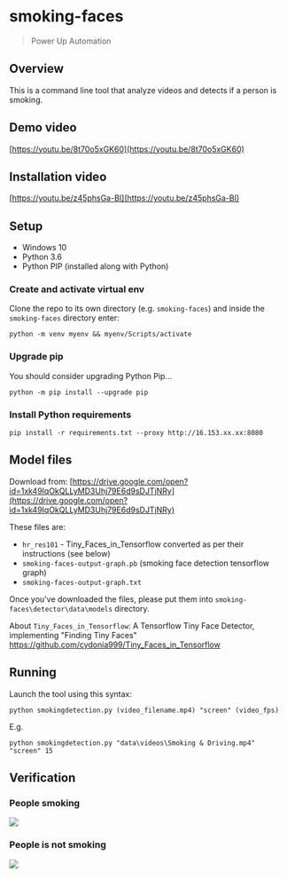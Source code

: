 # smoking-faces
> Power Up Automation

## Overview

This is a command line tool that analyze videos and detects if a person is smoking.

## Demo video

[https://youtu.be/8t70o5xGK60](https://youtu.be/8t70o5xGK60)

## Installation video

[https://youtu.be/z45phsGa-BI](https://youtu.be/z45phsGa-BI)

## Setup

- Windows 10
- Python 3.6
- Python PIP (installed along with Python)

### Create and activate virtual env

Clone the repo to its own directory (e.g. `smoking-faces`) and inside the `smoking-faces` directory enter:

    python -m venv myenv && myenv/Scripts/activate

### Upgrade pip

You should consider upgrading Python Pip... 

    python -m pip install --upgrade pip

### Install Python requirements

    pip install -r requirements.txt --proxy http://16.153.xx.xx:8080

## Model files

Download from: [https://drive.google.com/open?id=1xk49IqOkQLLyMD3Uhj79E6d9sDJTjNRy](https://drive.google.com/open?id=1xk49IqOkQLLyMD3Uhj79E6d9sDJTjNRy)

These files are:

- `hr_res101` - Tiny_Faces_in_Tensorflow converted as per their instructions (see below)
- `smoking-faces-output-graph.pb` (smoking face detection tensorflow graph)
- `smoking-faces-output-graph.txt`

Once you've downloaded the files, please put them into `smoking-faces\detector\data\models` directory.

About `Tiny_Faces_in_Tensorflow`: A Tensorflow Tiny Face Detector, implementing "Finding Tiny Faces" https://github.com/cydonia999/Tiny_Faces_in_Tensorflow

## Running

Launch the tool using this syntax:

    python smokingdetection.py (video_filename.mp4) "screen" (video_fps)

E.g.

    python smokingdetection.py "data\videos\Smoking & Driving.mp4" "screen" 15

## Verification

### People smoking

<img src="doc/vlcsnap-2018-08-28-11h28m41s402.png">

### People is not smoking

<img src="doc/vlcsnap-2018-08-28-11h29m33s930.png">
